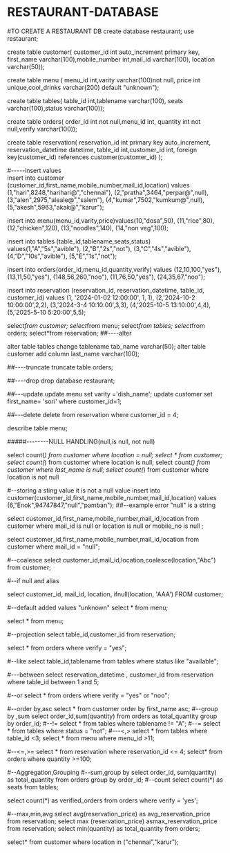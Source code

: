 # RESTAURANT-DATABASE
#TO CREATE A RESTAURANT DB
create database restaurant;
use restaurant;

create table customer(
customer_id int auto_increment primary key,
first_name varchar(100),mobile_number int,mail_id varchar(100), location varchar(50));

create table menu (
menu_id int,varity varchar(100)not null,
price int unique,cool_drinks varchar(200) default "unknown");
     
create table tables(
table_id int,tablename varchar(100),
seats varchar(100),status varchar(100));
     
create table orders(
order_id int not null,menu_id int,
quantity int not null,verify varchar(100));
     
create table reservation(
reservation_id int primary key auto_increment,
reservation_datetime datetime,
table_id int,customer_id int,
foreign key(customer_id) references customer(customer_id) );

#-----insert values    
insert into customer (customer_id,first_name,mobile_number,mail_id,location)
values (1,"hari",8248,"harihari@","chennai"),
(2,"pratha",3464,"perpar@",null),
(3,"alen",2975,"aleale@","salem"),
(4,"kumar",7502,"kumkum@",null),
(5,"akesh",5963,"akak@","karur");

insert into menu(menu_id,varity,price)values(10,"dosa",50),
(11,"rice",80),
(12,"chicken",120),
(13,"noodles",140),
(14,"non veg",100);
     
insert into tables (table_id,tablename,seats,status)
values(1,"A","5s","avible"),
(2,"B","2s","not"),
(3,"C","4s","avible"),
(4,"D","10s","avible"),
(5,"E","1s","not");
     
insert into orders(order_id,menu_id,quantity,verify)
values (12,10,100,"yes"),
(13,11,50,"yes"),
(148,56,260,"noo"),
(11,76,50,"yes"),
(24,35,67,"noo");

insert into reservation (reservation_id, reservation_datetime, table_id, customer_id) 
values (1, '2024-01-02 12:00:00', 1, 1),
(2,'2024-10-2 10:00:00',2,2),
(3,'2024-3-4 10:10:00',3,3),
(4,'2025-10-5 13:10:00',4,4),
(5,'2025-5-10 5:20:00',5,5);
     
 select*from customer;
 select*from menu;
 select*from tables;
 select*from orders;
 select*from reservation;
##----alter
     
 alter table tables change tablename tab_name varchar(50);
 alter table customer add column last_name varchar(100);
 
 ##----truncate
 truncate table orders;
 
 ##----drop
 drop database restaurant;
 
 ##---update
 update menu set varity ='dish_name';
 update customer set first_name= 'sori' where customer_id=1;
 
 ##---delete
 delete from reservation where customer_id = 4;
 
 describe table menu;
 
 #####--------NULL HANDLING(null,is null, not null)
 
select count(*) from customer where location = null;
select * from customer;
select count(*) from customer where location is null;
select count(*) from customer where last_name is null;
select count(*) from customer where location is not null

#--storing a sting value it is not a null value
insert into customer(customer_id,first_name,mobile_number,mail_id,location)
values (6,"Enok",94747847,"null","pamban");
##--example error "null" is a string

select customer_id,first_name,mobile_number,mail_id,location
from customer
where mail_id is null or
location is null or mobile_no is null ;

select customer_id,first_name,mobile_number,mail_id,location
from customer
where mail_id =  "null";

#--coalesce
select customer_id,mail_id,location,coalesce(location,"Abc")
from customer;
 
 #--if null and alias
 
select customer_id,
       mail_id,
       location,
       ifnull(location, 'AAA')
FROM customer;

#--default added values "unknown"
select * from menu;

 select * from menu;

 #--projection
 select table_id,customer_id from reservation;
 
 select * from orders where verify = "yes";
 
 #--like
 select table_id,tablename from tables where status like "available";
 
 #---between
select reservation_datetime , customer_id from reservation where table_id between 1 and 5;
 
#--or
select * from orders where verify = "yes" or "noo";

#--order by,asc
select * from customer order by first_name  asc;
#--group by ,sum
select order_id,sum(quantity) from orders as total_quantity group by order_id;
#--!=
select * from tables where tablename != "A";
#--=
select * from tables where status = "not";
#---<,>
select * from tables where table_id <3;
select * from menu where menu_id >11;

#--<=,>=
select * from reservation where reservation_id <= 4;
select* from orders where quantity >=100;

#--Aggregation,Grouping
#--sum,group by
select order_id, sum(quantity) as total_quantity
from orders 
group by order_id;
#--count
select count(*) as seats
from tables;

select count(*) as verified_orders
from orders
where verify = 'yes';

#--max,min,avg
select avg(reservation_price) as avg_reservation_price from reservation;
select max (reservation_price) asmax_reservation_price
from reservation;
select min(quantity) as total_quantity from orders;

select* from customer where location in ("chennai","karur");
